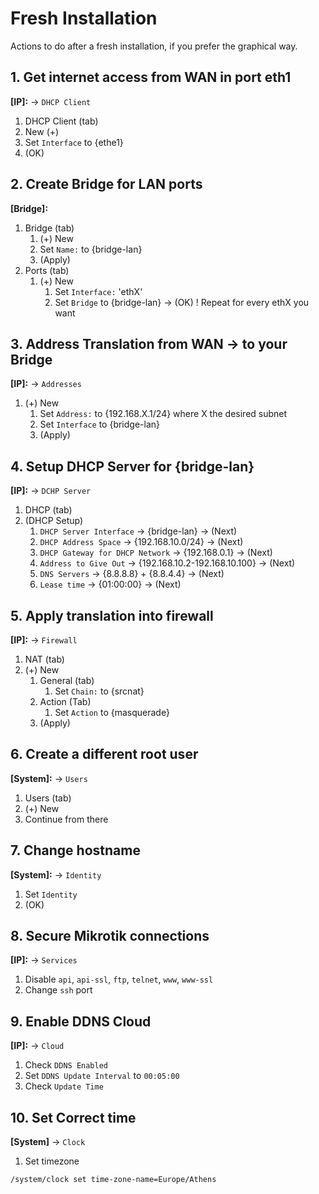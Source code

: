 # Fresh Installation
Actions to do after a fresh installation, if you prefer the graphical way.

## 1. Get internet access from WAN in port eth1
   **[IP]:** &#8594; `DHCP Client`
   1. DHCP Client (tab)
   2. New (+)
   3. Set `Interface` to {ethe1}
   4. (OK)

## 2. Create Bridge for LAN ports
   **[Bridge]:** 
   1. Bridge (tab)
      1. (+) New
      2. Set `Name:` to {bridge-lan}
      3. (Apply) 
   2. Ports (tab)
      1. (+) New
         1. Set `Interface:` 'ethX' 
         2. Set `Bridge` to {bridge-lan} &#8594; (OK)
         ! Repeat for every ethX you want

## 3. Address Translation from WAN -> to your Bridge
   **[IP]:** &#8594; `Addresses`
   1. (+) New 
      1. Set `Address:` to {192.168.X.1/24} where X the desired subnet
      2. Set `Interface` to {bridge-lan}
      3. (Apply)

## 4. Setup DHCP Server for {bridge-lan}
   **[IP]:** &#8594; `DCHP Server`
   1. DHCP (tab)
   2. (DHCP Setup)
      1. `DHCP Server Interface`  &#8594;  {bridge-lan} &#8594; (Next)
      2. `DHCP Address Space` &#8594; {192.168.10.0/24} &#8594; (Next)
      3. `DHCP Gateway for DHCP Network` &#8594; {192.168.0.1} &#8594; (Next)
      4. `Address to Give Out` &#8594; {192.168.10.2-192.168.10.100} &#8594; (Next)
      5. `DNS Servers` &#8594; {8.8.8.8} + {8.8.4.4} &#8594; (Next) 
      6. `Lease time` &#8594; {01:00:00} &#8594; (Next) 
      
## 5. Apply translation into firewall
   **[IP]:** &#8594; `Firewall`
   1. NAT (tab)
   2. (+) New
      1. General (tab)
         1. Set `Chain:` to {srcnat}
      2. Action (Tab)
         1. Set `Action` to {masquerade}
      3. (Apply)

## 6. Create a different root user
   **[System]:** &#8594; `Users`
   1. Users (tab)
   2. (+) New
   3. Continue from there

## 7. Change hostname
   **[System]:** &#8594; `Identity`
   1. Set `Identity`
   2. (OK)

## 8. Secure Mikrotik connections 
   **[IP]:** &#8594; `Services` 
   1. Disable `api`, `api-ssl`, `ftp`, `telnet`, `www`, `www-ssl`
   2. Change `ssh` port

## 9. Enable DDNS Cloud
   **[IP]:** &#8594; `Cloud`
   1. Check `DDNS Enabled`
   2. Set `DDNS Update Interval` to `00:05:00`
   3. Check `Update Time`

## 10. Set Correct time
   **[System]** &#8594; `Clock`
   1. Set timezone

```
/system/clock set time-zone-name=Europe/Athens
```